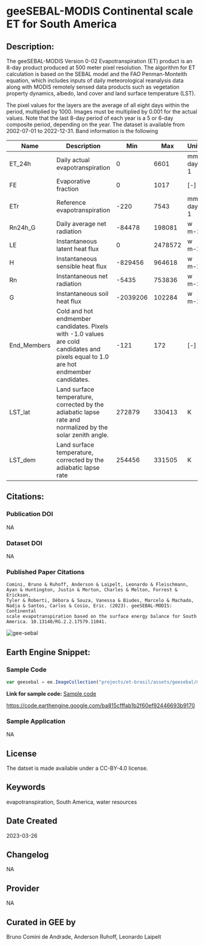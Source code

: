 
# geeSEBAL-MODIS Continental scale ET for South America

## Description:

The geeSEBAL-MODIS Version 0-02 Evapotranspiration (ET) product is an 8-day product produced at 500 meter pixel resolution. The algorithm for ET calculation is based on the SEBAL model and the FAO Penman-Monteith equation, which includes inputs of daily meteorological reanalysis data along with MODIS remotely sensed data products such as vegetation property dynamics, albedo, land cover and land surface temperature (LST).

The pixel values for the layers are the average of all eight days within the period, multiplied by 1000. Images must be multiplied by 0.001 for the actual values. Note that the last 8-day period of each year is a 5 or 6-day composite period, depending on the year. The dataset is available from 2002-07-01 to 2022-12-31. Band information is the following

|Name       |Description                                                                                                                         |Min     |Max    |Units   |Scale|Offset|
|-----------|------------------------------------------------------------------------------------------------------------------------------------|--------|-------|--------|-----|------|
|ET_24h     |Daily actual evapotranspiration                                                                                                     |0       |6601   |mm day-1|0.001|0     |
|FE         |Evaporative fraction                                                                                                                |0       |1017   |[-]     |0.001|0     |
|ETr        |Reference evapotranspiration                                                                                                        |-220    |7543   |mm day-1|0.001|0     |
|Rn24h_G    |Daily average net radiation                                                                                                         |-84478  |198081 |w m-2   |0.001|0     |
|LE         |Instantaneous latent heat flux                                                                                                      |0       |2478572|w m-2   |0.001|0     |
|H          |Instantaneous sensible heat flux                                                                                                    |-829456 |964618 |w m-2   |0.001|0     |
|Rn         |Instantaneous net radiation                                                                                                         |-5435   |753836 |w m-2   |0.001|0     |
|G          |Instantaneous soil heat flux                                                                                                        |-2039206|102284 |w m-2   |0.001|0     |
|End_Members|Cold and hot endmember candidates. Pixels with -1.0 values are cold candidates and pixels equal to 1.0 are hot endmember candidates.|-121    |172    |[-]     |0.001|0     |
|LST_lat    |Land surface temperature, corrected by the adiabatic lapse rate and normalized by the solar zenith angle.                           |272879  |330413 |K       |0.001|0     |
|LST_dem    |Land surface temperature, corrected by the adiabatic lapse rate                                                                     |254456  |331505 |K       |0.001|0     |

## Citations:

### Publication DOI

NA

### Dataset DOI

NA

### Published Paper Citations

```
Comini, Bruno & Ruhoff, Anderson & Laipelt, Leonardo & Fleischmann, Ayan & Huntington, Justin & Morton, Charles & Melton, Forrest & Erickson,
Tyler & Roberti, Débora & Souza, Vanessa & Biudes, Marcelo & Machado, Nadja & Santos, Carlos & Cosio, Eric. (2023). geeSEBAL-MODIS: Continental
scale evapotranspiration based on the surface energy balance for South America. 10.13140/RG.2.2.17579.11041.
```

![gee-sebal](https://github.com/samapriya/awesome-gee-community-datasets/assets/6677629/51baa12f-fcf8-4f95-ad6b-d616e20e3ec4)

## Earth Engine Snippet:

### Sample Code

```js
var geesebal = ee.ImageCollection("projects/et-brasil/assets/geesebal/myd11a2/sa/v0-02")
```

**Link for sample code:** [Sample code](https://code.earthengine.google.com/?scriptPath=users/sat-io/awesome-gee-catalog-examples:agriculture-vegetation-forestry/GEESEBAL-ET-SOUTH-AMERICA)

https://code.earthengine.google.com/ba815cfffab1b2f60ef92446693b9170

### Sample Application

NA

## License

The datset is made available under a CC-BY-4.0 license.

## Keywords

evapotranspiration, South America, water resources

## Date Created

2023-03-26


## Changelog

NA

## Provider

NA

## Curated in GEE by
Bruno Comini de Andrade, Anderson Ruhoff, Leonardo Laipelt